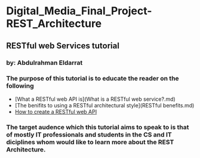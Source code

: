# Digital_Media_Final_Project-REST_Architecture

## RESTful web Services tutorial
### by: Abdulrahman Eldarrat

### The purpose of this tutorial is to educate the reader on the following
* [What a RESTful web API is](What is a RESTful web service?.md)
* [The benifits to using a RESTful architectural style](RESTful benefits.md)
* [How to create a RESTful web API]()


### The target audence which this tutorial aims to speak to is that of mostly IT professionals and students in the CS and IT diciplines whom would like to learn more about the REST Architecture.
